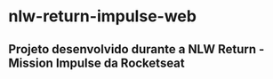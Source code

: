 # nlw-return-impulse-web
## Projeto desenvolvido durante a NLW Return - Mission Impulse da Rocketseat
